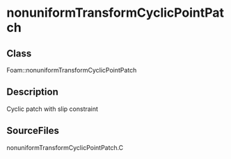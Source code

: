 # nonuniformTransformCyclicPointPatch 
## Class
Foam::nonuniformTransformCyclicPointPatch

## Description
Cyclic patch with slip constraint

## SourceFiles
nonuniformTransformCyclicPointPatch.C

